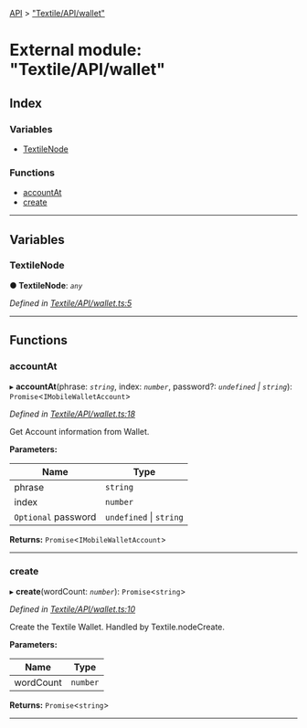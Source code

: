 [API](../README.md) > ["Textile/API/wallet"](../modules/_textile_api_wallet_.md)

# External module: "Textile/API/wallet"

## Index

### Variables

* [TextileNode](_textile_api_wallet_.md#textilenode)

### Functions

* [accountAt](_textile_api_wallet_.md#accountat)
* [create](_textile_api_wallet_.md#create)

---

## Variables

<a id="textilenode"></a>

###  TextileNode

**● TextileNode**: *`any`*

*Defined in [Textile/API/wallet.ts:5](https://github.com/textileio/react-native-sdk/blob/912c704/lib/Textile/API/wallet.ts#L5)*

___

## Functions

<a id="accountat"></a>

###  accountAt

▸ **accountAt**(phrase: *`string`*, index: *`number`*, password?: *`undefined` \| `string`*): `Promise`<`IMobileWalletAccount`>

*Defined in [Textile/API/wallet.ts:18](https://github.com/textileio/react-native-sdk/blob/912c704/lib/Textile/API/wallet.ts#L18)*

Get Account information from Wallet.

**Parameters:**

| Name | Type |
| ------ | ------ |
| phrase | `string` |
| index | `number` |
| `Optional` password | `undefined` \| `string` |

**Returns:** `Promise`<`IMobileWalletAccount`>

___
<a id="create"></a>

###  create

▸ **create**(wordCount: *`number`*): `Promise`<`string`>

*Defined in [Textile/API/wallet.ts:10](https://github.com/textileio/react-native-sdk/blob/912c704/lib/Textile/API/wallet.ts#L10)*

Create the Textile Wallet. Handled by Textile.nodeCreate.

**Parameters:**

| Name | Type |
| ------ | ------ |
| wordCount | `number` |

**Returns:** `Promise`<`string`>

___

